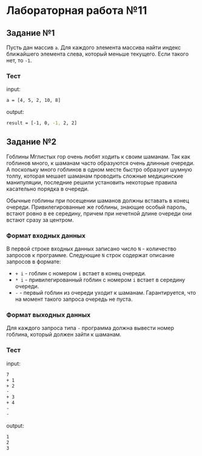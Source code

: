 # Лабораторная работа №11

## Задание №1

Пусть дан массив `a`. Для каждого элемента массива найти индекс ближайшего элемента слева, который меньше текущего. Если такого нет, то `-1`.

### Тест

input:

```bash
a = [4, 5, 2, 10, 8]
```

output:

```bash
result = [-1, 0, -1, 2, 2]
```

## Задание №2

Гоблины Мглистых гор очень любят ходить к своим шаманам. Так как гоблинов много, к шаманам часто образуются очень длинные очереди. А поскольку много гоблинов в одном месте быстро образуют шумную толпу, которая мешает шаманам проводить сложные медицинские манипуляции, последние решили установить некоторые правила касательно порядка в очереди.

Обычные гоблины при посещении шаманов должны вставать в конец очереди. Привилегированные же гоблины, знающие особый пароль, встают ровно в ее середину, причем при нечетной длине очереди они встают сразу за центром.

### Формат входных данных

В первой строке входных данных записано число `N` - количество запросов к программе. Следующие `N` строк содержат описание запросов в формате:

- `+ i` - гоблин с номером `i` встает в конец очереди.
- `* i` - привилегированный гоблин с номером `i` встает в середину очереди.
- `-` - первый гоблин из очереди уходит к шаманам. Гарантируется, что на момент такого запроса очередь не пуста.

### Формат выходных данных

Для каждого запроса типа `-` программа должна вывести номер гоблина, который должен зайти к шаманам.

### Тест

input:

```bash
7
+ 1
+ 2
-
+ 3
+ 4
-
-
```

output:

```bash
1
2
3
```
